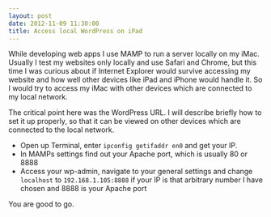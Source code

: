 ```yaml
---
layout: post
date: 2012-11-09 11:30:00
title: Access local WordPress on iPad
---
```


While developing web apps I use MAMP to run a server locally on my iMac. Usually I test my websites only locally and use Safari and Chrome, but this time I was curious about if Internet Explorer would survive accessing my website and how well other devices like iPad and iPhone would handle it. So I would try to access my iMac with other devices which are connected to my local network.

The critical point here was the WordPress URL. I will describe briefly how to set it up properly, so that it can be viewed on other devices which are connected to the local network.

- Open up Terminal, enter `ipconfig getifaddr en0` and get your IP.
- In MAMPs settings find out your Apache port, which is usually 80 or 8888
- Access your wp-admin, navigate to your general settings and change `localhost` to `192.168.1.105:8888` if your IP is that arbitrary number I have chosen and 8888 is your Apache port

You are good to go.